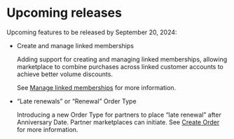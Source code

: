 # Upcoming releases

Upcoming features to be released by September 20, 2024:

* Create and manage linked memberships

    Adding support for creating and managing linked memberships, allowing marketplace to combine purchases across linked customer accounts to achieve better volume discounts.

    See [Manage linked memberships](../customer_account/linked_membership.md) for more information.

* “Late renewals” or “Renewal” Order Type  

    Introducing a new Order Type for partners to place “late renewal” after Anniversary Date. Partner marketplaces can initiate.
    See [Create Order](../order_management/create_order.md) for more information.
